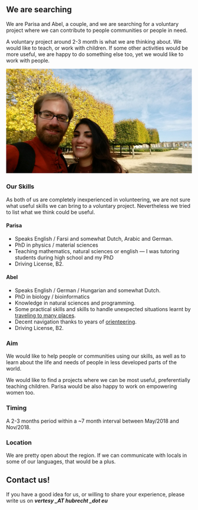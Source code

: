 ## We are searching

We are Parisa and Abel, a couple, and we are searching for a voluntary project where we can contribute to people communities or people in need. 

A voluntary project around 2-3 month is what we are thinking about. We would like to teach, or work with children. If some other activities would be more useful, we are happy to do something else too, yet we would like to work with people. 

![](AP.jpg)



### Our Skills

As both of us are completely inexperienced in volunteering, we are not sure what useful skills we can bring to a voluntary project. Nevertheless we tried to list what we think could be useful.

#### Parisa

- Speaks English / Farsi and somewhat Dutch, Arabic and German.
- PhD in physics / material sciences
- Teaching mathematics, natural sciences or english —  I was tutoring students during high school and my PhD
- Driving License, B2.



#### Abel

- Speaks English / German / Hungarian and somewhat Dutch.
- PhD in biology / bioinformatics
- Knowledge in natural sciences and programming. 
- Some practical skills and skills to handle unexpected situations learnt by [traveling to many places](https://www.couchsurfing.com/people/vertesy.abel).
- Decent navigation thanks to years of [orienteering](https://en.wikipedia.org/wiki/Orienteering).
- Driving License, B2.



### Aim 

We would like to help people or communities using our skills, as well as to learn about the life and needs of people in less developed parts of the world.

We would like to find a projects where we can be most useful, preferentially teaching children. Parisa would be also happy to work on empowering women too.

### Timing

A 2-3 months period within a ~7 month interval between May/2018 and Nov/2018.

### Location

We are pretty open about the region. If we can communicate with locals in some of our languages, that would be a plus.



## Contact us!

If you have a good idea for us, or willing to share your experience, please write us on ***vertesy _AT hubrecht _dot eu***

